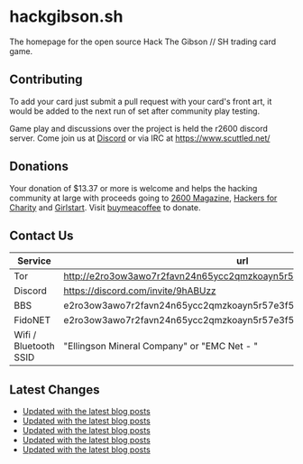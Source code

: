 # hackgibson.sh
The homepage for the open source Hack The Gibson // SH trading card game.


## Contributing

To add your card just submit a pull request with your card's front art, it would be added to the next run of set after community play testing.

Game play and discussions over the project is held the r2600 discord server. Come join us at [Discord](https://discord.com/invite/9hABUzz) or via IRC at https://www.scuttled.net/


## Donations

Your donation of $13.37 or more is welcome and helps the hacking community at large with proceeds going to [2600 Magazine](https://2600.com/), [Hackers for Charity](https://hackersforcharity.org) and [Girlstart](https://girlstart.org).  Visit [buymeacoffee](https://www.buymeacoffee.com/hackgibson.sh) to donate.


## Contact Us

Service | url
-|-
Tor | http://e2ro3ow3awo7r2favn24n65ycc2qmzkoayn5r57e3f56nvjwdcgg32ad.onion
Discord | https://discord.com/invite/9hABUzz
BBS | e2ro3ow3awo7r2favn24n65ycc2qmzkoayn5r57e3f56nvjwdcgg32ad.onion:23
FidoNET | e2ro3ow3awo7r2favn24n65ycc2qmzkoayn5r57e3f56nvjwdcgg32ad.onion:24554
Wifi / Bluetooth SSID | "Ellingson Mineral Company" or "EMC Net - <fidonet address>"

## Latest Changes
<!-- BLOG-POST-LIST:START -->
- [Updated with the latest blog posts](https://github.com/DFW2600/hackgibson.sh/commit/87ffd441660894ab290b1933c2d8fd9e6c77ecf4)
- [Updated with the latest blog posts](https://github.com/DFW2600/hackgibson.sh/commit/93c84176370bccb5e5ec41e907312f76429a70d7)
- [Updated with the latest blog posts](https://github.com/DFW2600/hackgibson.sh/commit/79f444ca9d1791cb629b2313eef0cbda340bcc6f)
- [Updated with the latest blog posts](https://github.com/DFW2600/hackgibson.sh/commit/5c37d641a448f7bd6a2a7d7b6ed0387abe014721)
- [Updated with the latest blog posts](https://github.com/DFW2600/hackgibson.sh/commit/f5f5d01ae5c639e764a07f2c51f3ba148b32c763)
<!-- BLOG-POST-LIST:END -->
